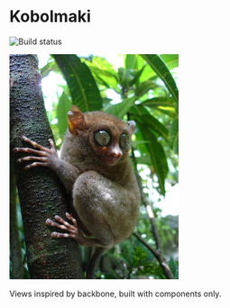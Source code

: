 # Kobolmaki

![Build status](https://api.travis-ci.org/manuelstofer/koboldmaki)

![image](resources/koboldmaki.jpg)

Views inspired by backbone, built with components only.

